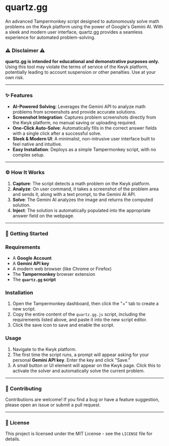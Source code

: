 # quartz.gg

An advanced Tampermonkey script designed to autonomously solve math problems on the Kwyk platform using the power of Google's Gemini AI. With a sleek and modern user interface, quartz.gg provides a seamless experience for automated problem-solving.

### ⚠️ **Disclaimer** ⚠️

**quartz.gg is intended for educational and demonstrative purposes only.** Using this tool may violate the terms of service of the Kwyk platform, potentially leading to account suspension or other penalties. Use at your own risk.

---

### ✨ **Features**

* **AI-Powered Solving**: Leverages the Gemini API to analyze math problems from screenshots and provide accurate solutions.
* **Screenshot Integration**: Captures problem screenshots directly from the Kwyk platform, no manual saving or uploading required.
* **One-Click Auto-Solve**: Automatically fills in the correct answer fields with a single click after a successful solve.
* **Sleek & Modern UI**: A minimalist, non-intrusive user interface built to feel native and intuitive.
* **Easy Installation**: Deploys as a simple Tampermonkey script, with no complex setup.

---

### ⚙️ **How It Works**

1.  **Capture**: The script detects a math problem on the Kwyk platform.
2.  **Analyze**: On user command, it takes a screenshot of the problem area and sends it, along with a text prompt, to the Gemini AI API.
3.  **Solve**: The Gemini AI analyzes the image and returns the computed solution.
4.  **Inject**: The solution is automatically populated into the appropriate answer field on the webpage.

---

### 🚀 **Getting Started**

### **Requirements**

* A **Google Account**
* A **Gemini API key**
* A modern web browser (like Chrome or Firefox)
* The **Tampermonkey** browser extension
* The **`quartz.gg` script**

### **Installation**

1.  Open the Tampermonkey dashboard, then click the "+" tab to create a new script.
2.  Copy the entire content of the `quartz.gg.js` script, including the requirements listed above, and paste it into the new script editor.
3.  Click the save icon to save and enable the script.

### **Usage**

1.  Navigate to the Kwyk platform.
2.  The first time the script runs, a prompt will appear asking for your personal **Gemini API key**. Enter the key and click "Save."
3.  A small button or UI element will appear on the Kwyk page. Click this to activate the solver and automatically solve the current problem.

---

### 🤝 **Contributing**

Contributions are welcome! If you find a bug or have a feature suggestion, please open an issue or submit a pull request.

---

### 📄 **License**

This project is licensed under the MIT License - see the `LICENSE` file for details.
